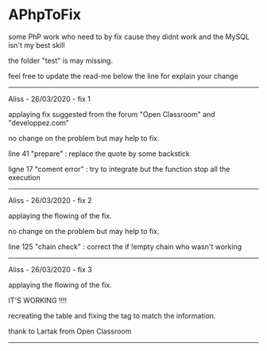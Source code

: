 # APhpToFix
some PhP work who need to by fix cause they didnt work and the MySQL isn't my best skill

the folder "test" is may missing. 

feel free to update the read-me below the line for explain your change

-------------------------------------------------------
Aliss - 26/03/2020 - fix 1

applaying fix suggested from the forum "Open Classroom" and "developpez.com"

no change on the problem but may help to fix.

line 41 "prepare" : replace the quote by some backstick

ligne 17 "coment error" : try to integrate but the function stop all the execution

-------------------------------------------------------
Aliss - 26/03/2020 - fix 2

applaying the flowing of the fix. 

no change on the problem but may help to fix.

line 125 "chain check" : correct the if !empty chain who wasn't working 

-------------------------------------------------------

Aliss - 26/03/2020 - fix 3 

applaying the flowing of the fix. 

IT'S WORKING !!!! 

recreating the table and fixing the tag to match the information. 

thank to Lartak from Open Classroom 

-------------------------------------------------------